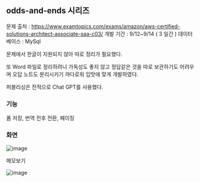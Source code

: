 ## odds-and-ends 시리즈

문제 출처 : https://www.examtopics.com/exams/amazon/aws-certified-solutions-architect-associate-saa-c03/
개발 기간 : 9/12~9/14 ( 3 일간 )
데이터베이스 : MySql

문제에서 한글이 지원되지 않아 따로 정리가 필요했다.

또 Word 파일로 정리하려니 가독성도 좋지 않고 정답같은 것을 따로 보관하기도 어려우며 오답 노트도 분리시키기 까다로워 입맛에 맞게 개발하였다.

퍼블리싱은 전적으로 Chat GPT를 사용했다.

### 기능

폼 저장, 번역 전후 전환, 페이징

### 화면

![image](https://github.com/user-attachments/assets/b17bf3ed-5224-4552-a70d-25345f70ce3d)

메모보기 

![image](https://github.com/user-attachments/assets/09a93113-185b-4026-87b3-81bb8b7ff698)
